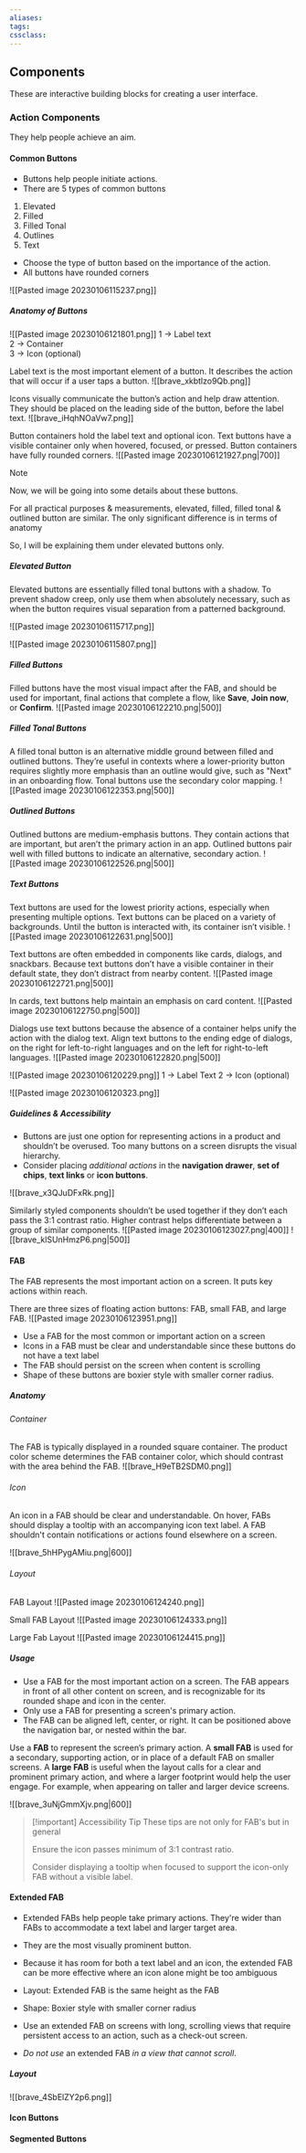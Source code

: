 ```yaml
---
aliases:
tags: 
cssclass:
---
```

## Components
These are interactive building blocks for creating a user interface.
### Action Components
They help people achieve an aim.
#### Common Buttons
- Buttons help people initiate actions.
- There are 5 types of common buttons

1. Elevated
2. Filled
3. Filled Tonal
4. Outlines 
5. Text

- Choose the type of button based on the importance of the action.
- All buttons have rounded corners

![[Pasted image 20230106115237.png]]

##### Anatomy of Buttons
![[Pasted image 20230106121801.png]]
1 → Label text  
2 → Container  
3 → Icon (optional)


Label text is the most important element of a button. It describes the action that will occur if a user taps a button.
![[brave_xkbtlzo9Qb.png]]

Icons visually communicate the button’s action and help draw attention. They should be placed on the leading side of the button, before the label text.
![[brave_iHqhNOaVw7.png]]

Button containers hold the label text and optional icon. Text buttons have a visible container only when hovered, focused, or pressed. Button containers have fully rounded corners.
![[Pasted image 20230106121927.png|700]]


> [!note]
> Now, we will be going into some details about these buttons.
> 
> For all practical purposes & measurements, elevated, filled, filled tonal & outlined button are similar.
> The only significant difference is in terms of anatomy
> 
> So, I will be explaining them under elevated buttons only.


##### Elevated Button
Elevated buttons are essentially filled tonal buttons with a shadow. To prevent shadow creep, only use them when absolutely necessary, such as when the button requires visual separation from a patterned background.

![[Pasted image 20230106115717.png]]

![[Pasted image 20230106115807.png]]

##### Filled Buttons
Filled buttons have the most visual impact after the FAB, and should be used for important, final actions that complete a flow, like **Save**, **Join now**, or **Confirm**. 
![[Pasted image 20230106122210.png|500]]

##### Filled Tonal Buttons
A filled tonal button is an alternative middle ground between filled and outlined buttons. They’re useful in contexts where a lower-priority button requires slightly more emphasis than an outline would give, such as "Next" in an onboarding flow. Tonal buttons use the secondary color mapping.
![[Pasted image 20230106122353.png|500]]

##### Outlined Buttons
Outlined buttons are medium-emphasis buttons. They contain actions that are important, but aren’t the primary action in an app.
Outlined buttons pair well with filled buttons to indicate an alternative, secondary action.
![[Pasted image 20230106122526.png|500]]

##### Text Buttons
Text buttons are used for the lowest priority actions, especially when presenting multiple options.
Text buttons can be placed on a variety of backgrounds. Until the button is interacted with, its container isn’t visible.
![[Pasted image 20230106122631.png|500]]

Text buttons are often embedded in components like cards, dialogs, and snackbars. Because text buttons don’t have a visible container in their default state, they don’t distract from nearby content.
![[Pasted image 20230106122721.png|500]]

In cards, text buttons help maintain an emphasis on card content.
![[Pasted image 20230106122750.png|500]]

Dialogs use text buttons because the absence of a container helps unify the action with the dialog text.
Align text buttons to the ending edge of dialogs, on the right for left-to-right languages and on the left for right-to-left languages.
![[Pasted image 20230106122820.png|500]]



![[Pasted image 20230106120229.png]]
1 →  Label Text
2 →  Icon (optional)

![[Pasted image 20230106120323.png]]

##### Guidelines & Accessibility
- Buttons are just one option for representing actions in a product and shouldn’t be overused. Too many buttons on a screen disrupts the visual hierarchy.
- Consider placing *additional actions* in the **navigation drawer**, **set of chips**, **text links** or **icon buttons**.

![[brave_x3QJuDFxRk.png]]

Similarly styled components shouldn’t be used together if they don’t each pass the 3:1 contrast ratio. Higher contrast helps differentiate between a group of similar components.
![[Pasted image 20230106123027.png|400]]
![[brave_klSUnHmzP6.png|500]]

#### FAB
The FAB represents the most important action on a screen. It puts key actions within reach.

There are three sizes of floating action buttons: FAB, small FAB, and large FAB.
![[Pasted image 20230106123951.png]]

- Use a FAB for the most common or important action on a screen
- Icons in a FAB must be clear and understandable since these buttons do not have a text label
- The FAB should persist on the screen when content is scrolling
- Shape of these buttons are boxier style with smaller corner radius.

##### Anatomy
###### Container
The FAB is typically displayed in a rounded square container. The product color scheme determines the FAB container color, which should contrast with the area behind the FAB.
![[brave_H9eTB2SDM0.png]]

###### Icon
An icon in a FAB should be clear and understandable. On hover, FABs should display a tooltip with an accompanying icon text label.
A FAB shouldn't contain notifications or actions found elsewhere on a screen.

![[brave_5hHPygAMiu.png|600]]

###### Layout
FAB Layout
![[Pasted image 20230106124240.png]]

Small FAB Layout
![[Pasted image 20230106124333.png]]

Large Fab Layout 
![[Pasted image 20230106124415.png]]

##### Usage
- Use a FAB for the most important action on a screen. The FAB appears in front of all other content on screen, and is recognizable for its rounded shape and icon in the center.
- Only use a FAB for presenting a screen's primary action.
- The FAB can be aligned left, center, or right. It can be positioned above the navigation bar, or nested within the bar.

Use a **FAB** to represent the screen’s primary action.
A **small FAB** is used for a secondary, supporting action, or in place of a default FAB on smaller screens.
A **large FAB** is useful when the layout calls for a clear and prominent primary action, and where a larger footprint would help the user engage. For example, when appearing on taller and larger device screens.

![[brave_3uNjGmmXjv.png|600]]

> [!important] Accessibility Tip
> These tips are not only for FAB's but in general
> 
> Ensure the icon passes minimum of 3:1 contrast ratio.
> 
> Consider displaying a tooltip when focused to support the icon-only FAB without a visible label.


#### Extended FAB
- Extended FABs help people take primary actions. They're wider than FABs to accommodate a text label and larger target area.
- They are the most visually prominent button.
- Because it has room for both a text label and an icon, the extended FAB can be more effective where an icon alone might be too ambiguous

- Layout: Extended FAB is the same height as the FAB
- Shape: Boxier style with smaller corner radius

- Use an extended FAB on screens with long, scrolling views that require persistent access to an action, such as a check-out screen. 
- *Do not use* an extended FAB *in a view that cannot scroll*.

##### Layout
![[brave_4SbElZY2p6.png]]


#### Icon Buttons
#### Segmented Buttons



